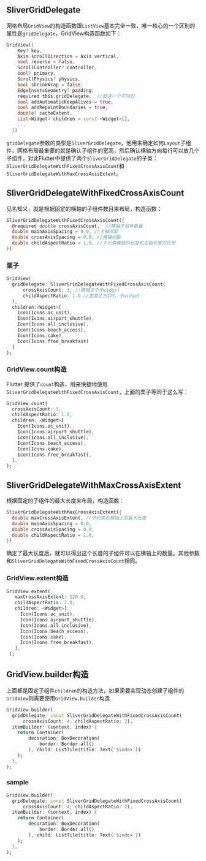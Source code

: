 ## SliverGridDelegate

网格布局`GridView`的构造函数跟`ListView`基本完全一致，唯一核心的一个区别的属性是`gridDelegate`，GridView构造函数如下：

```dart
GridView({
    Key? key,
    Axis scrollDirection = Axis.vertical,
    bool reverse = false,
    ScrollController? controller,
    bool? primary,
    ScrollPhysics? physics,
    bool shrinkWrap = false,
    EdgeInsetsGeometry? padding,
    required this.gridDelegate,  //就这一个不同的
    bool addAutomaticKeepAlives = true,
    bool addRepaintBoundaries = true,
    double? cacheExtent, 
    List<Widget> children = const <Widget>[],
    ...
  })
```

`gridDelegate`参数的类型是`SliverGridDelegate`，他用来确定如何`Layout`子组件，网格布局最重要的就是确认子组件的宽高，然后确认横轴方向每行可以放几个子组件，对此Flutter中提供了两个`SliverGridDelegate`的子类：`SliverGridDelegateWithFixedCrossAxisCount`和`SliverGridDelegateWithMaxCrossAxisExtent`。

## SliverGridDelegateWithFixedCrossAxisCount

见名知义，就是根据固定的横轴的子组件数目来布局，构造函数：

```dart
SliverGridDelegateWithFixedCrossAxisCount({
  @required double crossAxisCount,  //横轴子组件数量
  double mainAxisSpacing = 0.0, //主轴间距
  double crossAxisSpacing = 0.0, //横轴间距
  double childAspectRatio = 1.0, //子元素横轴的长度和主轴长度的比例
})
```

### 栗子

```dart
GridView(
  gridDelegate: SliverGridDelegateWithFixedCrossAxisCount(
      crossAxisCount: 3, //横轴三个子widget
      childAspectRatio: 1.0 //宽高比为1时，子widget
  ),
  children:<Widget>[
    Icon(Icons.ac_unit),
    Icon(Icons.airport_shuttle),
    Icon(Icons.all_inclusive),
    Icon(Icons.beach_access),
    Icon(Icons.cake),
    Icon(Icons.free_breakfast)
  ]
);
```

### GridView.count构造

Flutter 提供了`count`构造，用来快捷地使用`SliverGridDelegateWithFixedCrossAxisCount`，上面的栗子等同于这么写：

```dart
GridView.count( 
  crossAxisCount: 3,
  childAspectRatio: 1.0,
  children: <Widget>[
    Icon(Icons.ac_unit),
    Icon(Icons.airport_shuttle),
    Icon(Icons.all_inclusive),
    Icon(Icons.beach_access),
    Icon(Icons.cake),
    Icon(Icons.free_breakfast),
  ],
);
```



## SliverGridDelegateWithMaxCrossAxisExtent

根据固定的子组件的最大长度来布局，构造函数：

```dart
SliverGridDelegateWithMaxCrossAxisExtent({
  double maxCrossAxisExtent, //子元素在横轴上的最大长度
  double mainAxisSpacing = 0.0,
  double crossAxisSpacing = 0.0,
  double childAspectRatio = 1.0,
})
```

确定了最大长度后，就可以得出这个长度的子组件可以在横轴上的数量。其他参数和`SliverGridDelegateWithFixedCrossAxisCount`相同。

### GridView.extent构造

```dart
GridView.extent(
   maxCrossAxisExtent: 120.0,
   childAspectRatio: 2.0,
   children: <Widget>[
     Icon(Icons.ac_unit),
     Icon(Icons.airport_shuttle),
     Icon(Icons.all_inclusive),
     Icon(Icons.beach_access),
     Icon(Icons.cake),
     Icon(Icons.free_breakfast),
   ],
 );
```



## GridView.builder构造

上面都是固定子组件`children`的构造方法，如果需要实现动态创建子组件的`GridView`则需要使用`GridView.builder`构造

```dart
GridView.builder(
  gridDelegate: const SliverGridDelegateWithFixedCrossAxisCount(
      crossAxisCount: 4, childAspectRatio: 2),
  itemBuilder: (context, index) {
    return Container(
        decoration: BoxDecoration(
            border: Border.all()
        ), child: ListTile(title: Text('$index'))
    );
  },
);
```

### sample

```dart
GridView.builder(
  gridDelegate: const SliverGridDelegateWithFixedCrossAxisCount(
      crossAxisCount: 4, childAspectRatio: 2),
  itemBuilder: (context, index) {
    return Container(
        decoration: BoxDecoration(
            border: Border.all()
        ), child: ListTile(title: Text('$index'))
    );
  },
);
```

